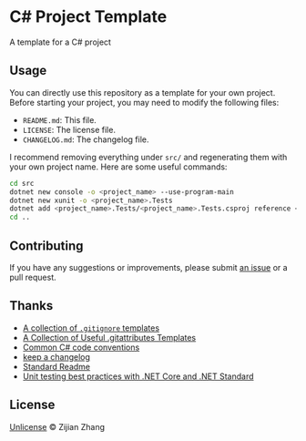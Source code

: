 # C# Project Template

A template for a C# project

## Usage

You can directly use this repository as a template for your own project. Before starting your project, you may need to modify the following files:

- `README.md`: This file.
- `LICENSE`: The license file.
- `CHANGELOG.md`: The changelog file.

I recommend removing everything under `src/` and regenerating them with your own project name. Here are some useful commands:

```bash
cd src
dotnet new console -o <project_name> --use-program-main
dotnet new xunit -o <project_name>.Tests
dotnet add <project_name>.Tests/<project_name>.Tests.csproj reference <project_name>/<project_name>.csproj
cd ..
```

## Contributing

If you have any suggestions or improvements, please submit [an issue](https://github.com/Futrime/CSharpProjectTemplate/issues/new) or a pull request.

## Thanks

- [A collection of `.gitignore` templates](https://github.com/github/gitignore)
- [A Collection of Useful .gitattributes Templates](https://github.com/alexkaratarakis/gitattributes)
- [Common C# code conventions](https://learn.microsoft.com/en-us/dotnet/csharp/fundamentals/coding-style/coding-conventions)
- [keep a changelog](https://github.com/olivierlacan/keep-a-changelog)
- [Standard Readme](https://github.com/RichardLitt/standard-readme)
- [Unit testing best practices with .NET Core and .NET Standard](https://learn.microsoft.com/en-us/dotnet/core/testing/unit-testing-best-practices)

## License

[Unlicense](/LICENSE) © Zijian Zhang
